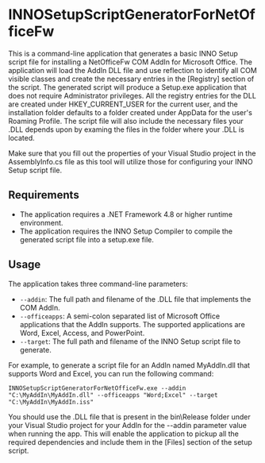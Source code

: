 # INNOSetupScriptGeneratorForNetOfficeFw

This is a command-line application that generates a basic INNO Setup script file for installing a NetOfficeFw COM AddIn for Microsoft Office. The application will load the AddIn DLL file and use reflection to identify all COM visible classes and create the necessary entries in the [Registry] section of the script. The generated script will produce a Setup.exe application that does not require Administrator privileges. All the registry entries for the DLL are created under HKEY_CURRENT_USER for the current user, and the installation folder defaults to a folder created under AppData for the user's Roaming Profile. The script file will also include the necessary files your .DLL depends upon by examing the files in the folder where your .DLL is located.

Make sure that you fill out the properties of your Visual Studio project in the AssemblyInfo.cs file as this tool will utilize those for configuring your INNO Setup script file. 

## Requirements

- The application requires a .NET Framework 4.8 or higher runtime environment.
- The application requires the INNO Setup Compiler to compile the generated script file into a setup.exe file.

## Usage

The application takes three command-line parameters:

- `--addin`: The full path and filename of the .DLL file that implements the COM AddIn.
- `--officeapps`: A semi-colon separated list of Microsoft Office applications that the AddIn supports. The supported applications are Word, Excel, Access, and PowerPoint.
- `--target`: The full path and filename of the INNO Setup script file to generate.

For example, to generate a script file for an AddIn named MyAddIn.dll that supports Word and Excel, you can run the following command:

```
INNOSetupScriptGeneratorForNetOfficeFw.exe --addin "C:\MyAddIn\MyAddIn.dll" --officeapps "Word;Excel" --target "C:\MyAddIn\MyAddIn.iss"
```

You should use the .DLL file that is present in the bin\Release folder under your Visual Studio project for your AddIn for the --addin parameter value when running the app. This will enable the application to pickup all the required dependencies and include them in the [Files] section of the setup script. 

